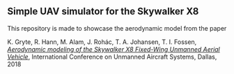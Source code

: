 ## Simple UAV simulator for the Skywalker X8 ##

This repository is made to showcase the aerodynamic model from the paper

K. Gryte, R. Hann, M. Alam, J. Rohác, T. A. Johansen, T. I. Fossen, [*Aerodynamic modeling of the Skywalker X8 Fixed-Wing Unmanned Aerial Vehicle*](https://folk.ntnu.no/torarnj/icuasX8.pdf), International Conference on Unmanned Aircraft Systems, Dallas, 2018
